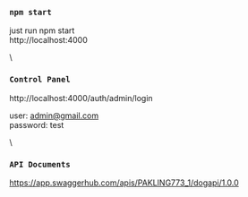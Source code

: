### `npm start`

just run npm start \
http://localhost:4000

\

### `Control Panel`

http://localhost:4000/auth/admin/login

user: admin@gmail.com \
password: test

\

### `API Documents`

https://app.swaggerhub.com/apis/PAKLING773_1/dogapi/1.0.0



